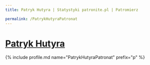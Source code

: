 ```yaml
---
title: Patryk Hutyra | Statystyki patronite.pl | Patromierz

permalink: /PatrykHutyraPatronat
---
```


# [Patryk Hutyra](https://patronite.pl/PatrykHutyraPatronat)

{% include profile.md name="PatrykHutyraPatronat" prefix="p" %}

